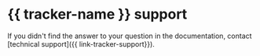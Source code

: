 # {{ tracker-name }} support



If you didn't find the answer to your question in the documentation, contact [technical support]({{ link-tracker-support}}).



